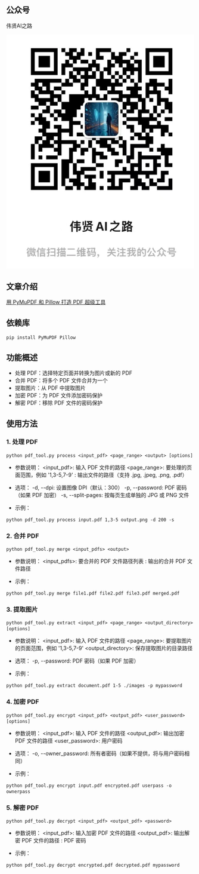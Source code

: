 ## 公众号

伟贤AI之路

![伟贤AI之路](../images/mp.jpg)

## 文章介绍

[用 PyMuPDF 和 Pillow 打造 PDF 超级工具](https://mp.weixin.qq.com/s/KH-okJlXSzDFeuJcRPgwjw)

## 依赖库

```
pip install PyMuPDF Pillow
```

## 功能概述

- 处理 PDF：选择特定页面并转换为图片或新的 PDF
- 合并 PDF：将多个 PDF 文件合并为一个
- 提取图片：从 PDF 中提取图片
- 加密 PDF：为 PDF 文件添加密码保护
- 解密 PDF：移除 PDF 文件的密码保护

## 使用方法

### 1. 处理 PDF

```
python pdf_tool.py process <input_pdf> <page_range> <output> [options]
```

- 参数说明：
<input_pdf>: 输入 PDF 文件的路径
<page_range>: 要处理的页面范围，例如 '1,3-5,7-9'
<output>: 输出文件的路径（支持 .jpg, .jpeg, .png, .pdf）

- 选项：
-d, --dpi: 设置图像 DPI（默认：300）
-p, --password: PDF 密码（如果 PDF 加密）
-s, --split-pages: 按每页生成单独的 JPG 或 PNG 文件

- 示例：
```
python pdf_tool.py process input.pdf 1,3-5 output.png -d 200 -s
```

### 2. 合并 PDF

```
python pdf_tool.py merge <input_pdfs> <output>
```

- 参数说明：
<input_pdfs>: 要合并的 PDF 文件路径列表
<output>: 输出的合并 PDF 文件路径

- 示例：
```
python pdf_tool.py merge file1.pdf file2.pdf file3.pdf merged.pdf
```

### 3. 提取图片

```
python pdf_tool.py extract <input_pdf> <page_range> <output_directory> [options]
```

- 参数说明：
<input_pdf>: 输入 PDF 文件的路径
<page_range>: 要提取图片的页面范围，例如 '1,3-5,7-9'
<output_directory>: 保存提取图片的目录路径

- 选项：
-p, --password: PDF 密码（如果 PDF 加密）

- 示例：

```
python pdf_tool.py extract document.pdf 1-5 ./images -p mypassword
```

### 4. 加密 PDF
```
python pdf_tool.py encrypt <input_pdf> <output_pdf> <user_password> [options]
```

- 参数说明：
<input_pdf>: 输入 PDF 文件的路径
<output_pdf>: 输出加密 PDF 文件的路径
<user_password>: 用户密码

- 选项：
-o, --owner_password: 所有者密码（如果不提供，将与用户密码相同）

- 示例：
```
python pdf_tool.py encrypt input.pdf encrypted.pdf userpass -o ownerpass
```

### 5. 解密 PDF
```
python pdf_tool.py decrypt <input_pdf> <output_pdf> <password>
```

- 参数说明：
<input_pdf>: 输入加密 PDF 文件的路径
<output_pdf>: 输出解密 PDF 文件的路径
<password>: PDF 密码

- 示例：

```
python pdf_tool.py decrypt encrypted.pdf decrypted.pdf mypassword
```
